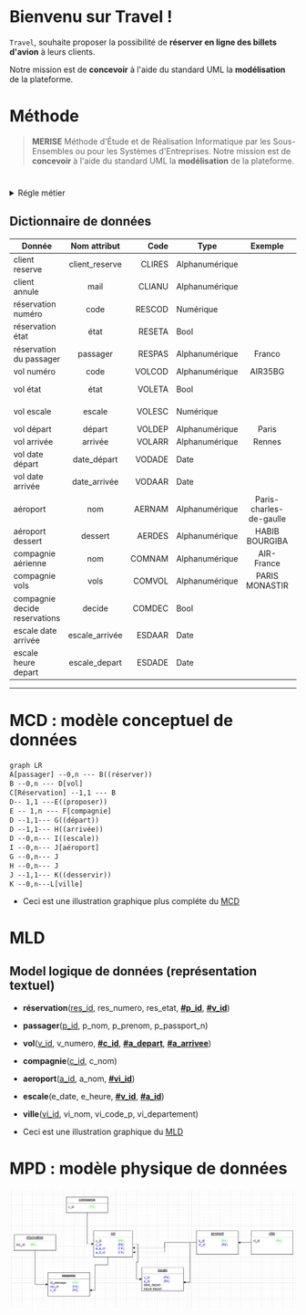 <!-- - [Bienvenu sur Travel !] -->


# Bienvenu sur Travel !

`Travel`, souhaite proposer la possibilité de **réserver en ligne des billets d'avion** à leurs clients.

Notre mission est de **concevoir** à l'aide du standard UML la **modélisation** de la plateforme.
# Méthode
> **MERISE** Méthode d'Étude et de Réalisation Informatique par les Sous-Ensembles ou pour les Systèmes d'Entreprises.
> Notre mission est de **concevoir** à l'aide du standard UML la **modélisation** de la plateforme.
#

<details>
<summary>Régle métier</summary>
<br>

- Le client :
	- peut réserver un vol ou plusieurs vols
	- peut réserver pour d'autres passagers
	- peut annuler une ou plusieurs réservations


- Une Réservation :
	- peut être annulée ou confirmée
	- Une réservation concerne un seul vol et un seul passager.

- Un vol :
	- peut être ouvert ou fermé à la réservation
	- peut être annulé par la compagnie
	- peut avoir un ou plusieurs escale
	- a un aéroport de départ 
	- a un aéroport d’arrivée.
	- a un jour et une heure de départ
	- a un jour et une heure d’arrivée.

- Un aéroport :
	- dessert une ou plusieurs villes.

- Une compagnie : 
	- proposent différents vols.
	- ouvre les réservations.
	- ferme les réservations.

- Une escale : 
	- a une heure d'arrivée.
	- a une heure de départ.

</details>

## Dictionnaire de données
| Donnée                        |  Nom attribut  |   Code | Type           |         Exemple         |      Remarque      |
| ----------------------------- | :------------: | -----: | -------------- | :---------------------: | :----------------: |
| client reserve                | client_reserve | CLIRES | Alphanumérique |                         |                    |
| client annule                 |      mail      | CLIANU | Alphanumérique |                         |                    |
| réservation   numéro          |      code      | RESCOD | Numérique      |                         |                    |
| réservation  état             |      état      | RESETA | Bool           |                         |  fermé vs ouvert   |
| réservation  du passager      |    passager    | RESPAS | Alphanumérique |         Franco          |                    |
| vol numéro                    |      code      | VOLCOD | Alphanumérique |         AIR35BG         |                    |
| vol état                      |      état      | VOLETA | Bool           |                         | annulé vs maintenu |
| vol escale                    |     escale     | VOLESC | Numérique      |                         |   nombre escale    |
| vol départ                    |     départ     | VOLDEP | Alphanumérique |          Paris          |                    |
| vol arrivée                   |    arrivée     | VOLARR | Alphanumérique |         Rennes          |                    |
| vol date départ               |  date_départ   | VODADE | Date           |                         |                    |
| vol date arrivée              |  date_arrivée  | VODAAR | Date           |                         |                    |
| aéroport                      |      nom       | AERNAM | Alphanumérique | Paris-charles-de-gaulle |                    |
| aéroport dessert              |    dessert     | AERDES | Alphanumérique |     HABIB BOURGIBA      |                    |
| compagnie aérienne            |      nom       | COMNAM | Alphanumérique |       AIR-France        |                    |
| compagnie          vols       |      vols      | COMVOL | Alphanumérique |     PARIS  MONASTIR     |                    |
| compagnie decide reservations |     decide     | COMDEC | Bool           |                         |                    |
| escale date arrivée           | escale_arrivée | ESDAAR | Date           |                         |                    |
| escale heure depart           | escale_depart  | ESDADE | Date           |                         |                    |
****

# MCD : modèle conceptuel de données

```mermaid
graph LR
A[passager] --0,n --- B((réserver))
B --0,n --- D[vol]
C[Réservation] --1,1 --- B
D-- 1,1 ---E((proposer))
E -- 1,n --- F[compagnie]
D --1,1--- G((départ))
D --1,1--- H((arrivée))
D --0,n--- I((escale))
I --0,n--- J[aéroport]
G --0,n--- J
H --0,n--- J
J --1,1--- K((desservir))
K --0,n---L[ville]
```

- Ceci est une illustration graphique plus compléte du [MCD](mcd.png)

# MLD
## Model logique de données (représentation textuel)

- **réservation**(<ins>res_id</ins>, res_numero, res_etat, **<ins>#p_id</ins>**, **<ins>#v_id</ins>**)<br>
- **passager**(<ins>p_id</ins>, p_nom, p_prenom, p_passport_n)<br>
- **vol**(<ins>v_id</ins>, v_numero, **<ins>#c_id</ins>**, **<ins>#a_depart</ins>**, **<ins>#a_arrivee</ins>**)<br>
- **compagnie**(<ins>c_id</ins>, c_nom)<br>
- **aeroport**(<ins>a_id</ins>, a_nom, **<ins>#vi_id</ins>**)<br>
- **escale**(e_date, e_heure, **<ins>#v_id</ins>**, **<ins>#a_id</ins>**)<br>
- **ville**(<ins>vi_id</ins>, vi_nom, vi_code_p, vi_departement)<br>

- Ceci est une illustration graphique du [MLD](mld.png)

# MPD : modèle physique de données
![alt text](mpd.png)
